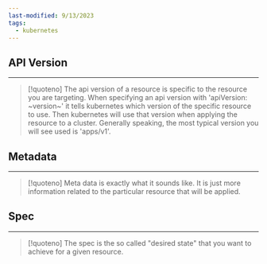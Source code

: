 ```yaml
---
last-modified: 9/13/2023
tags:
  - kubernetes
---
```

## API Version
---
> [!quoteno]
> The api version of a resource is specific to the resource you are targeting. When specifying an api version with 'apiVersion: ~version~' it tells kubernetes which version of the specific resource to use. Then kubernetes will use that version when applying the resource to a cluster. Generally speaking, the most typical version you will see used is 'apps/v1'.

## Metadata
---
> [!quoteno]
> Meta data is exactly what it sounds like. It is just more information related to the particular resource that will be applied.

## Spec
---
> [!quoteno]
> The spec is the so called "desired state" that you want to achieve for a given resource.
